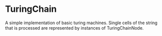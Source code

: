 # TuringChain
A simple implementation of basic turing machines. Single cells of the string that is processed are represented by instances of TuringChainNode.
